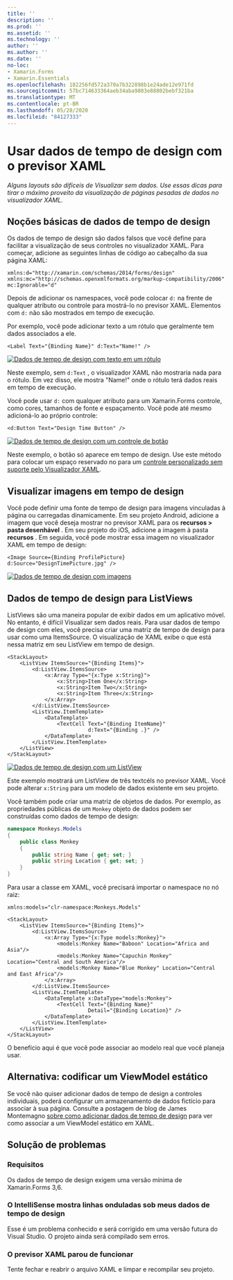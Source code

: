 ```yaml
---
title: ''
description: ''
ms.prod: ''
ms.assetid: ''
ms.technology: ''
author: ''
ms.author: ''
ms.date: ''
no-loc:
- Xamarin.Forms
- Xamarin.Essentials
ms.openlocfilehash: 182256fd572a370a7b322898b1e24ade12e971fd
ms.sourcegitcommit: 57bc714633364aeb34aba9803e88802bebf321ba
ms.translationtype: MT
ms.contentlocale: pt-BR
ms.lasthandoff: 05/28/2020
ms.locfileid: "84127333"
---
```

# <a name="use-design-time-data-with-the-xaml-previewer"></a>Usar dados de tempo de design com o previsor XAML

_Alguns layouts são difíceis de Visualizar sem dados. Use essas dicas para tirar o máximo proveito da visualização de páginas pesadas de dados no visualizador XAML._

## <a name="design-time-data-basics"></a>Noções básicas de dados de tempo de design

Os dados de tempo de design são dados falsos que você define para facilitar a visualização de seus controles no visualizador XAML. Para começar, adicione as seguintes linhas de código ao cabeçalho da sua página XAML:

```xaml
xmlns:d="http://xamarin.com/schemas/2014/forms/design"
xmlns:mc="http://schemas.openxmlformats.org/markup-compatibility/2006"
mc:Ignorable="d"
```

Depois de adicionar os namespaces, você pode colocar `d:` na frente de qualquer atributo ou controle para mostrá-lo no previsor XAML. Elementos com `d:` não são mostrados em tempo de execução.

Por exemplo, você pode adicionar texto a um rótulo que geralmente tem dados associados a ele.

```xaml
<Label Text="{Binding Name}" d:Text="Name!" />
```

[![Dados de tempo de design com texto em um rótulo](xaml-previewer-images/designtimedata-label-sm.png "Dados de tempo de design com texto um rótulo")](xaml-previewer-images/designtimedata-label-lg.png#lightbox)

Neste exemplo, sem `d:Text` , o visualizador XAML não mostraria nada para o rótulo. Em vez disso, ele mostra "Name!" onde o rótulo terá dados reais em tempo de execução.

Você pode usar `d:` com qualquer atributo para um Xamarin.Forms controle, como cores, tamanhos de fonte e espaçamento. Você pode até mesmo adicioná-lo ao próprio controle:

```xaml
<d:Button Text="Design Time Button" />
```

[![Dados de tempo de design com um controle de botão](xaml-previewer-images/designtimedata-controls-sm.png "Dados de tempo de design com um controle de botão")](xaml-previewer-images/designtimedata-controls-lg.png#lightbox)

Neste exemplo, o botão só aparece em tempo de design. Use este método para colocar um espaço reservado no para um [controle personalizado sem suporte pelo Visualizador XAML](render-custom-controls.md).

## <a name="preview-images-at-design-time"></a>Visualizar imagens em tempo de design

Você pode definir uma fonte de tempo de design para imagens vinculadas à página ou carregadas dinamicamente. Em seu projeto Android, adicione a imagem que você deseja mostrar no previsor XAML para os **recursos > pasta desenhável** . Em seu projeto do iOS, adicione a imagem à pasta **recursos** . Em seguida, você pode mostrar essa imagem no visualizador XAML em tempo de design:

```xaml
<Image Source={Binding ProfilePicture} d:Source="DesignTimePicture.jpg" />
```

[![Dados de tempo de design com imagens](xaml-previewer-images/designtimedata-image-sm.png "Dados de tempo de design com iamges")](xaml-previewer-images/designtimedata-image-lg.png#lightbox)

## <a name="design-time-data-for-listviews"></a>Dados de tempo de design para ListViews

ListViews são uma maneira popular de exibir dados em um aplicativo móvel. No entanto, é difícil Visualizar sem dados reais. Para usar dados de tempo de design com eles, você precisa criar uma matriz de tempo de design para usar como uma ItemsSource. O visualização de XAML exibe o que está nessa matriz em seu ListView em tempo de design.

```xaml
<StackLayout>
    <ListView ItemsSource="{Binding Items}">
        <d:ListView.ItemsSource>
            <x:Array Type="{x:Type x:String}">
                <x:String>Item One</x:String>
                <x:String>Item Two</x:String>
                <x:String>Item Three</x:String>
            </x:Array>
        </d:ListView.ItemsSource>
        <ListView.ItemTemplate>
            <DataTemplate>
                <TextCell Text="{Binding ItemName}"
                          d:Text="{Binding .}" />
            </DataTemplate>
        </ListView.ItemTemplate>
    </ListView>
</StackLayout>
```

[![Dados de tempo de design com um ListView](xaml-previewer-images/designtimedata-itemssource-sm.png "Dados de tempo de design com um ListView")](xaml-previewer-images/designtimedata-itemssource-lg.png#lightbox)

Este exemplo mostrará um ListView de três textcéls no previsor XAML. Você pode alterar `x:String` para um modelo de dados existente em seu projeto.

Você também pode criar uma matriz de objetos de dados. Por exemplo, as propriedades públicas de um `Monkey` objeto de dados podem ser construídas como dados de tempo de design:

```csharp
namespace Monkeys.Models
{
    public class Monkey
    {
        public string Name { get; set; }
        public string Location { get; set; }
    }
}
```

Para usar a classe em XAML, você precisará importar o namespace no nó raiz:

```xaml
xmlns:models="clr-namespace:Monkeys.Models"
```

```xaml
<StackLayout>
    <ListView ItemsSource="{Binding Items}">
        <d:ListView.ItemsSource>
            <x:Array Type="{x:Type models:Monkey}">
                <models:Monkey Name="Baboon" Location="Africa and Asia"/>
                <models:Monkey Name="Capuchin Monkey" Location="Central and South America"/>
                <models:Monkey Name="Blue Monkey" Location="Central and East Africa"/>
            </x:Array>
        </d:ListView.ItemsSource>
        <ListView.ItemTemplate>
            <DataTemplate x:DataType="models:Monkey">
                <TextCell Text="{Binding Name}"
                          Detail="{Binding Location}" />
            </DataTemplate>
        </ListView.ItemTemplate>
    </ListView>
</StackLayout>
```

O benefício aqui é que você pode associar ao modelo real que você planeja usar.

## <a name="alternative-hardcode-a-static-viewmodel"></a>Alternativa: codificar um ViewModel estático

Se você não quiser adicionar dados de tempo de design a controles individuais, poderá configurar um armazenamento de dados fictício para associar à sua página. Consulte a postagem de blog de James Montemagno [sobre como adicionar dados de tempo de design](https://montemagno.com/xamarin-forms-design-time-data-tips-best-practices/) para ver como associar a um ViewModel estático em XAML.

## <a name="troubleshooting"></a>Solução de problemas

### <a name="requirements"></a>Requisitos

Os dados de tempo de design exigem uma versão mínima de Xamarin.Forms 3,6.

### <a name="intellisense-shows-squiggly-lines-under-my-design-time-data"></a>O IntelliSense mostra linhas onduladas sob meus dados de tempo de design

Esse é um problema conhecido e será corrigido em uma versão futura do Visual Studio. O projeto ainda será compilado sem erros.

### <a name="the-xaml-previewer-stopped-working"></a>O previsor XAML parou de funcionar

Tente fechar e reabrir o arquivo XAML e limpar e recompilar seu projeto.
